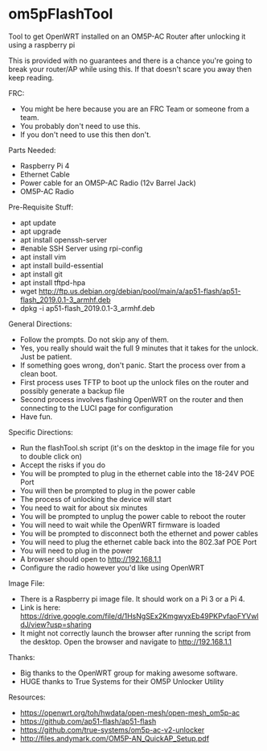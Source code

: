 # om5pFlashTool
Tool to get OpenWRT installed on an OM5P-AC Router after unlocking it using a raspberry pi

This is provided with no guarantees and there is a chance you're going to break your router/AP while using this. If that doesn't scare you away then keep reading.

FRC:
  * You might be here because you are an FRC Team or someone from a team.
  * You probably don't need to use this.
  * If you don't need to use this then don't.

Parts Needed:
  * Raspberry Pi 4
  * Ethernet Cable
  * Power cable for an OM5P-AC Radio (12v Barrel Jack)
  * OM5P-AC Radio
  
Pre-Requisite Stuff:
  * apt update
  * apt upgrade
  * apt install openssh-server
  * #enable SSH Server using rpi-config
  * apt install vim
  * apt install build-essential
  * apt install git
  * apt install tftpd-hpa
  * wget http://ftp.us.debian.org/debian/pool/main/a/ap51-flash/ap51-flash_2019.0.1-3_armhf.deb
  * dpkg -i ap51-flash_2019.0.1-3_armhf.deb

General Directions:
  * Follow the prompts.  Do not skip any of them.
  * Yes, you really should wait the full 9 minutes that it takes for the unlock.  Just be patient.
  * If something goes wrong, don't panic.  Start the process over from a clean boot.
  * First process uses TFTP to boot up the unlock files on the router and possibly generate a backup file
  * Second process involves flashing OpenWRT on the router and then connecting to the LUCI page for configuration
  * Have fun.

Specific Directions:
  * Run the flashTool.sh script (it's on the desktop in the image file for you to double click on)
  * Accept the risks if you do
  * You will be prompted to plug in the ethernet cable into the 18-24V POE Port
  * You will then be prompted to plug in the power cable
  * The process of unlocking the device will start
  * You need to wait for about six minutes
  * You will be prompted to unplug the power cable to reboot the router
  * You will need to wait while the OpenWRT firmware is loaded
  * You will be prompted to disconnect both the ethernet and power cables
  * You will need to plug the ethernet cable back into the 802.3af POE Port
  * You will need to plug in the power
  * A browser should open to http://192.168.1.1
  * Configure the radio however you'd like using OpenWRT
  
Image File:
  * There is a Raspberry pi image file.  It should work on a Pi 3 or a Pi 4.
  * Link is here: https://drive.google.com/file/d/1HsNgSEx2KmgwyxEb49PKPvfaoFYVwldJ/view?usp=sharing
  * It might not correctly launch the browser after running the script from the desktop.  Open the browser and navigate to http://192.168.1.1

Thanks:
  * Big thanks to the OpenWRT group for making awesome software.
  * HUGE thanks to True Systems for their OM5P Unlocker Utility
  
Resources:
  * https://openwrt.org/toh/hwdata/open-mesh/open-mesh_om5p-ac
  * https://github.com/ap51-flash/ap51-flash
  * https://github.com/true-systems/om5p-ac-v2-unlocker
  * http://files.andymark.com/OM5P-AN_QuickAP_Setup.pdf
